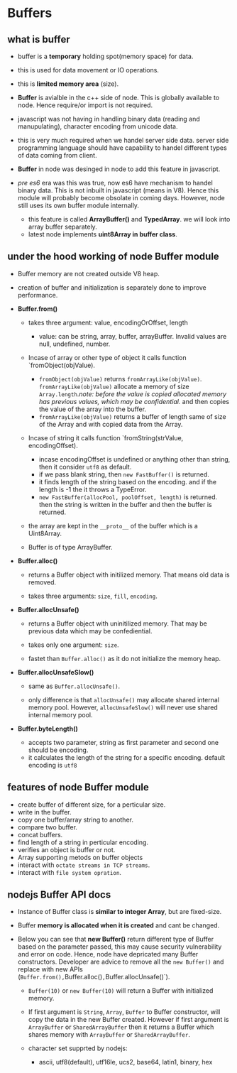 # Buffers

## what is buffer

- buffer is a **temporary** holding spot(memory space) for data.

- this is used for data movement or IO operations.

- this is **limited memory area** (size).

- **Buffer** is avialble in the c++ side of node. This is globally available to node. Hence require/or import is not required.

- javascript was not having in handling binary data (reading and manupulating), character encoding from unicode data.

- this is very much required when we handel server side data. server side programming language should have capability to handel different types of data coming from client.

- **Buffer** in node was desinged in node to add this feature in javascript.

- *pre es6* era was this was true, now es6 have mechanism to handel binary data. This is not inbuilt in javascript (means in V8). Hence this module will probably become obsolate in coming days. However, node still uses its own buffer module internally.
  - this feature is called **ArrayBuffer()** and **TypedArray**. we will look into array buffer separately.
  - latest node implements **uint8Array in buffer class**.

## under the hood working of node Buffer module

- Buffer memory are not created outside V8 heap.

- creation of buffer and initialization is separately done to improve performance.

- **Buffer.from()**
  - takes three argument: value, encodingOrOffset, length
    - value: can be string, array, buffer, arrayBuffer. Invalid values are null, undefined, number.

  - Incase of array or other type of object it calls function `fromObject(objValue).
    - `fromObject(objValue)` returns `fromArrayLike(objValue)`. `fromArrayLike(objValue)` allocate a memory of size `Array.length`.*note: before the value is copied allocated memory has previous values, which may be confidential.* and then copies the value of the array into the buffer.
    - `fromArrayLike(objValue)` returns a buffer of length same of size of the Array and with copied data from the Array.

  - Incase of string it calls function `fromString(strValue, encodingOffset).
    - incase encodingOffset is undefined or anything other than string, then it consider `utf8` as default.
    - if we pass blank string, then `new FastBuffer()` is returned.
    - it finds length of the string based on the encoding. and if the length is -1 the it throws a TypeError.
    - `new FastBuffer(allocPool, poolOffset, length)` is returned. then the string is written in the buffer and then the buffer is returned.

  - the array are kept in the `__proto__` of the buffer which is a Uint8Array.
  - Buffer is of type ArrayBuffer.

- **Buffer.alloc()**
  - returns a Buffer object with initilized memory. That means old data is removed.

  - takes three arguments: `size`, `fill`, `encoding`.

- **Buffer.allocUnsafe()**
  - returns a Buffer object with uninitilized memory. That may be previous data which may be confediential.

  - takes only one argument: `size`.

  - fastet than `Buffer.alloc()` as it do not initialize the memory heap.

- **Buffer.allocUnsafeSlow()**
  - same as `Buffer.allocUnsafe()`.

  - only difference is that `allocUnsafe()` may allocate shared internal memory pool. However, `allocUnsafeSlow()` will never use shared internal memory pool.

- **Buffer.byteLength()**
  - accepts two parameter, string as first parameter and second one should be encoding.
  - it calculates the length of the string for a specific encoding. default encoding is `utf8`

## features of node Buffer module

- create buffer of different size, for a perticular size.
- write in the buffer.
- copy one buffer/array string to another.
- compare two buffer.
- concat buffers.
- find length of a string in perticular encoding.
- verifies an object is buffer or not.
- Array supporting metods on buffer objects
- interact with `octate streams in TCP streams`.
- interact with `file system opration`.

## nodejs Buffer API docs

- Instance of Buffer class is **similar to integer Array**, but are fixed-size.

- Buffer **memory is allocated when it is created** and cant be changed.

- Below you can see that **new Buffer()** return different type of Buffer based on the parameter passed, this may cause security vulnerability and error on code. Hence, node have depricated many Buffer constructors. Developer are advice to remove all the `new Buffer()` and replace with new APIs (`Buffer.from(),`Buffer.alloc()`,`Buffer.allocUnsafe()`).
  - `Buffer(10)` or `new Buffer(10)` will return a Buffer with initialized memory.
  - If first argument is `String`, `Array`, `Buffer` to Buffer constructor, will copy the data in the new Buffer created. However if first argument is `ArrayBuffer` or `SharedArrayBuffer` then it returns a Buffer which shares memory with `ArrayBuffer` or `SharedArrayBuffer`.

  - character set supprted by nodejs:
    - ascii, utf8(default), utf16le, ucs2, base64, latin1, binary, hex